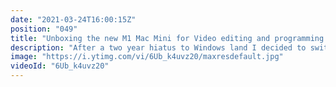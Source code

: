 ```yaml
---
date: "2021-03-24T16:00:15Z"
position: "049"
title: "Unboxing the new M1 Mac Mini for Video editing and programming."
description: "After a two year hiatus to Windows land I decided to switch back to Apple. PC parts are not in stock and my current beast of a PC actually isn't as stable as I had hoped.\n\nI opted for the new M1 Mac Mini which I maxed out. I have a 1tb 16gb RAM model. I also bought some other goodies like a Caldigit dock and a portable nvme drive.\n\nFollow me here:\nWebsite: https://timbenniks.dev/\nTwitter: https://twitter.com/timbenniks\nGithub: https://github.com/timbenniks"
image: "https://i.ytimg.com/vi/6Ub_k4uvz20/maxresdefault.jpg"
videoId: "6Ub_k4uvz20"
---
```


